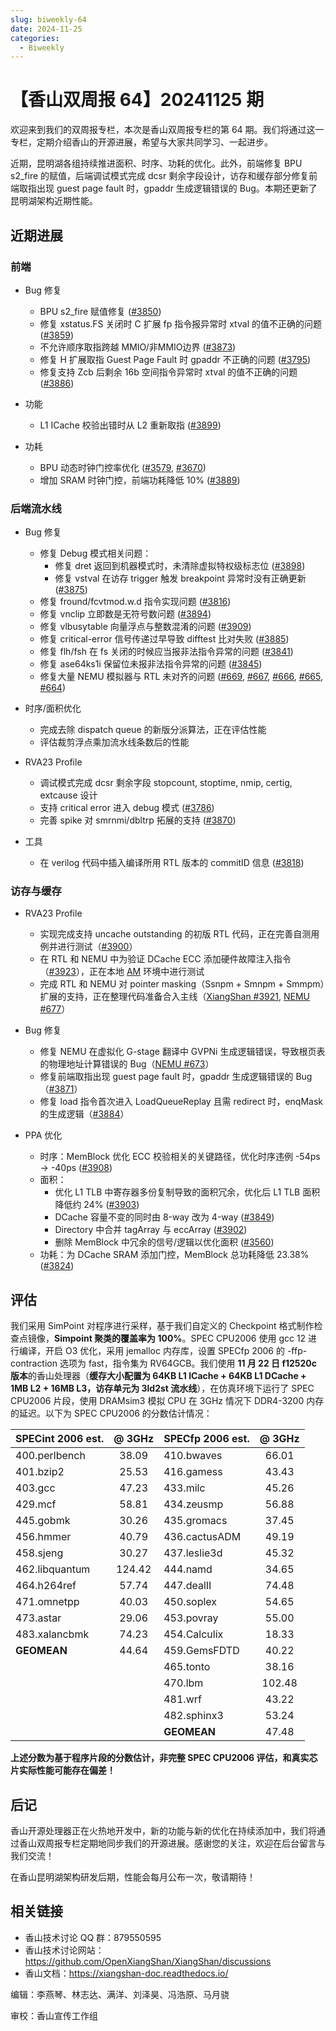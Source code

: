 ```yaml
---
slug: biweekly-64
date: 2024-11-25
categories:
  - Biweekly
---
```


# 【香山双周报 64】20241125 期

欢迎来到我们的双周报专栏，本次是香山双周报专栏的第 64 期。我们将通过这一专栏，定期介绍香山的开源进展，希望与大家共同学习、一起进步。

近期，昆明湖各组持续推进面积、时序、功耗的优化。此外，前端修复 BPU s2_fire 的赋值，后端调试模式完成 dcsr 剩余字段设计，访存和缓存部分修复前端取指出现 guest page fault 时，gpaddr 生成逻辑错误的 Bug。本期还更新了昆明湖架构近期性能。


<!-- more -->

## 近期进展

### 前端

- Bug 修复
    - BPU s2_fire 赋值修复 ([#3850](https://github.com/OpenXiangShan/XiangShan/pull/3850))
    - 修复 xstatus.FS 关闭时 C 扩展 fp 指令报异常时 xtval 的值不正确的问题 ([#3859](https://github.com/OpenXiangShan/XiangShan/pull/3859))
    - 不允许顺序取指跨越 MMIO/非MMIO边界 ([#3873](https://github.com/OpenXiangShan/XiangShan/pull/3873))
    - 修复 H 扩展取指 Guest Page Fault 时 gpaddr 不正确的问题 ([#3795](https://github.com/OpenXiangShan/XiangShan/pull/3795))
    - 修复支持 Zcb 后剩余 16b 空间指令异常时 xtval 的值不正确的问题 ([#3886](https://github.com/OpenXiangShan/XiangShan/pull/3886))

- 功能
    - L1 ICache 校验出错时从 L2 重新取指 ([#3899](https://github.com/OpenXiangShan/XiangShan/pull/3899))

- 功耗
    - BPU 动态时钟门控率优化 ([#3579](https://github.com/OpenXiangShan/XiangShan/pull/3579), [#3670](https://github.com/OpenXiangShan/XiangShan/pull/3670))
    - 增加 SRAM 时钟门控，前端功耗降低 10% ([#3889](https://github.com/OpenXiangShan/XiangShan/pull/3889))

### 后端流水线

- Bug 修复
    - 修复 Debug 模式相关问题：
        - 修复 dret 返回到机器模式时，未清除虚拟特权级标志位 ([#3898](https://github.com/OpenXiangShan/XiangShan/pull/3898))
        - 修复 vstval 在访存 trigger 触发 breakpoint 异常时没有正确更新 ([#3875](https://github.com/OpenXiangShan/XiangShan/pull/3875))
    - 修复 fround/fcvtmod.w.d 指令实现问题 ([#3816](https://github.com/OpenXiangShan/XiangShan/pull/3816))
    - 修复 vnclip 立即数是无符号数问题 ([#3894](https://github.com/OpenXiangShan/XiangShan/pull/3894))
    - 修复 vlbusytable 向量浮点与整数混淆的问题 ([#3909](https://github.com/OpenXiangShan/XiangShan/pull/3909))
    - 修复 critical-error 信号传递过早导致 difftest 比对失败 ([#3885](https://github.com/OpenXiangShan/XiangShan/pull/3885))
    - 修复 flh/fsh 在 fs 关闭的时候应当报非法指令异常的问题 ([#3841](https://github.com/OpenXiangShan/XiangShan/pull/3841))
    - 修复 ase64ks1i 保留位未报非法指令异常的问题 ([#3845](https://github.com/OpenXiangShan/XiangShan/pull/3845))
    - 修复大量 NEMU 模拟器与 RTL 未对齐的问题 ([#669](https://github.com/OpenXiangShan/NEMU/pull/669), [#667](https://github.com/OpenXiangShan/NEMU/pull/667), [#666](https://github.com/OpenXiangShan/NEMU/pull/666), [#665](https://github.com/OpenXiangShan/NEMU/pull/665), [#664](https://github.com/OpenXiangShan/NEMU/pull/664))

- 时序/面积优化
    - 完成去除 dispatch queue 的新版分派算法，正在评估性能
    - 评估裁剪浮点乘加流水线条数后的性能

- RVA23 Profile
    - 调试模式完成 dcsr 剩余字段 stopcount, stoptime, nmip, certig, extcause 设计
    - 支持 critical error 进入 debug 模式 ([#3786](https://github.com/OpenXiangShan/XiangShan/pull/3786))
    - 完善 spike 对 smrnmi/dbltrp 拓展的支持 ([#3870](https://github.com/OpenXiangShan/XiangShan/pull/3870))

- 工具
    - 在 verilog 代码中插入编译所用 RTL 版本的 commitID 信息 ([#3818](https://github.com/OpenXiangShan/XiangShan/pull/3818))

### 访存与缓存

- RVA23 Profile
    - 实现完成支持 uncache outstanding 的初版 RTL 代码，正在完善自测用例并进行测试（[#3900](https://github.com/OpenXiangShan/XiangShan/pull/3900)）
    - 在 RTL 和 NEMU 中为验证 DCache ECC 添加硬件故障注入指令（[#3923](https://github.com/OpenXiangShan/XiangShan/pull/3923)），正在本地 [AM](https://github.com/OpenXiangShan/nexus-am) 环境中进行测试
    - 完成 RTL 和 NEMU 对 pointer masking（Ssnpm + Smnpm + Smmpm）扩展的支持，正在整理代码准备合入主线（[XiangShan #3921](https://github.com/OpenXiangShan/XiangShan/pull/3921), [NEMU #677](https://github.com/OpenXiangShan/NEMU/pull/677)）

- Bug 修复
    - 修复 NEMU 在虚拟化 G-stage 翻译中 GVPNi 生成逻辑错误，导致根页表的物理地址计算错误的 Bug（[NEMU #673](https://github.com/OpenXiangShan/NEMU/pull/673)）
    - 修复前端取指出现 guest page fault 时，gpaddr 生成逻辑错误的 Bug（[#3871](https://github.com/OpenXiangShan/XiangShan/pull/3871)）
    - 修复 load 指令首次进入 LoadQueueReplay 且需 redirect 时，enqMask 的生成逻辑（[#3884](https://github.com/OpenXiangShan/XiangShan/pull/3884)）

- PPA 优化
    - 时序：MemBlock 优化 ECC 校验相关的关键路径，优化时序违例 -54ps -> -40ps ([#3908](https://github.com/OpenXiangShan/XiangShan/pull/3908))
    - 面积：
      - 优化 L1 TLB 中寄存器多份复制导致的面积冗余，优化后 L1 TLB 面积降低约 24% ([#3903](https://github.com/OpenXiangShan/XiangShan/pull/3903))
      - DCache 容量不变的同时由 8-way 改为 4-way ([#3849](https://github.com/OpenXiangShan/XiangShan/pull/3849))
      - Directory 中合并 tagArray 与 eccArray ([#3902](https://github.com/OpenXiangShan/XiangShan/pull/3902))
      - 删除 MemBlock 中冗余的信号/逻辑以优化面积 ([#3560](https://github.com/OpenXiangShan/XiangShan/pull/3560))
    - 功耗：为 DCache SRAM 添加门控，MemBlock 总功耗降低 23.38% ([#3824](https://github.com/OpenXiangShan/XiangShan/pull/3824))


## 评估

我们采用 SimPoint 对程序进行采样，基于我们自定义的 Checkpoint 格式制作检查点镜像，**Simpoint 聚类的覆盖率为 100%**。SPEC CPU2006 使用 gcc 12 进行编译，开启 O3 优化，采用 jemalloc 内存库，设置 SPECfp 2006 的 -ffp-contraction 选项为 fast，指令集为 RV64GCB。我们使用 **11 月 22 日 f12520c 版本**的香山处理器（**缓存大小配置为 64KB L1 ICache + 64KB L1 DCache + 1MB L2 + 16MB L3，访存单元为 3ld2st 流水线**），在仿真环境下运行了 SPEC CPU2006 片段，使用 DRAMsim3 模拟 CPU 在 3GHz 情况下 DDR4-3200 内存的延迟。以下为 SPEC CPU2006 的分数估计情况：

| SPECint 2006 est. | @ 3GHz | SPECfp 2006 est.  | @ 3GHz |
| :---------------- | :----: | :---------------- | :----: |
| 400.perlbench     | 38.09  | 410.bwaves        | 66.01  |
| 401.bzip2         | 25.53  | 416.gamess        | 43.43  |
| 403.gcc           | 47.23  | 433.milc          | 45.26  |
| 429.mcf           | 58.81  | 434.zeusmp        | 56.88  |
| 445.gobmk         | 30.26  | 435.gromacs       | 37.45  |
| 456.hmmer         | 40.79  | 436.cactusADM     | 49.19  |
| 458.sjeng         | 30.27  | 437.leslie3d      | 45.32  |
| 462.libquantum    | 124.42 | 444.namd          | 34.65  |
| 464.h264ref       | 57.74  | 447.dealII        | 74.48  |
| 471.omnetpp       | 40.03  | 450.soplex        | 54.65  |
| 473.astar         | 29.06  | 453.povray        | 55.00  |
| 483.xalancbmk     | 74.23  | 454.Calculix      | 18.33  |
| **GEOMEAN**       | 44.64  | 459.GemsFDTD      | 40.22  |
|                   |        | 465.tonto         | 38.16  |
|                   |        | 470.lbm           | 102.48 |
|                   |        | 481.wrf           | 43.22  |
|                   |        | 482.sphinx3       | 53.24  |
|                   |        | **GEOMEAN**       | 47.48  |

**上述分数为基于程序片段的分数估计，非完整 SPEC CPU2006 评估，和真实芯片实际性能可能存在偏差！**

## 后记

香山开源处理器正在火热地开发中，新的功能与新的优化在持续添加中，我们将通过香山双周报专栏定期地同步我们的开源进展。感谢您的关注，欢迎在后台留言与我们交流！

在香山昆明湖架构研发后期，性能会每月公布一次，敬请期待！

## 相关链接

* 香山技术讨论 QQ 群：879550595
* 香山技术讨论网站：https://github.com/OpenXiangShan/XiangShan/discussions
* 香山文档：https://xiangshan-doc.readthedocs.io/

编辑：李燕琴、林志达、满洋、刘泽昊、冯浩原、马月骁

审校：香山宣传工作组
